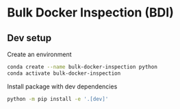 # Bulk Docker Inspection (BDI)

## Dev setup

Create an environment

```bash
conda create --name bulk-docker-inspection python
conda activate bulk-docker-inspection
```

Install package with dev dependencies

```bash
python -m pip install -e '.[dev]'
```